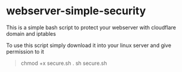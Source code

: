 # webserver-simple-security
This is a simple bash script to protect your webserver with cloudflare domain and iptables

To use this script simply download it into your linux server and give permission to it

>  chmod +x secure.sh .
sh secure.sh 
